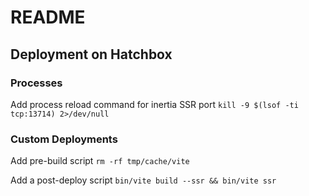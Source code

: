 # README

## Deployment on Hatchbox

### Processes
Add process reload command for inertia SSR port
`kill -9 $(lsof -ti tcp:13714) 2>/dev/null`


### Custom Deployments
Add pre-build script
`rm -rf tmp/cache/vite`

Add a post-deploy script
`bin/vite build --ssr && bin/vite ssr`
